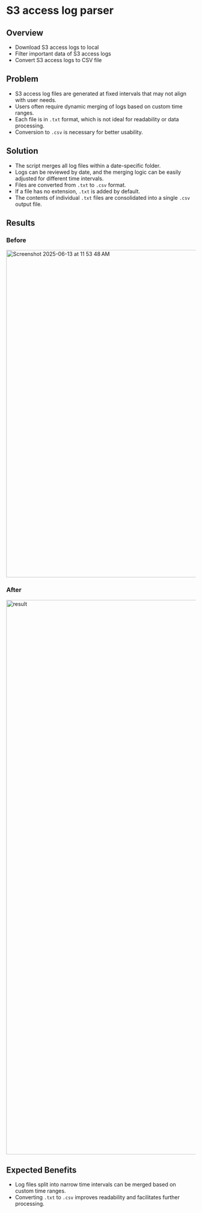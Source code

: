 # S3 access log parser

## Overview
- Download S3 access logs to local
- Filter important data of S3 access logs
- Convert S3 access logs to CSV file

## Problem

- S3 access log files are generated at fixed intervals that may not align with user needs.
- Users often require dynamic merging of logs based on custom time ranges.
- Each file is in `.txt` format, which is not ideal for readability or data processing.
- Conversion to `.csv` is necessary for better usability.

## Solution

- The script merges all log files within a date-specific folder.
- Logs can be reviewed by date, and the merging logic can be easily adjusted for different time intervals.
- Files are converted from `.txt` to `.csv` format.
- If a file has no extension, `.txt` is added by default.
- The contents of individual `.txt` files are consolidated into a single `.csv` output file.

## Results
### Before
<img width="868" alt="Screenshot 2025-06-13 at 11 53 48 AM" src="https://github.com/user-attachments/assets/46ec93bf-eb43-4fb8-ad97-1f752c332b9e" />


### After
<img width="1470" alt="result" src="https://github.com/user-attachments/assets/4996bd42-9618-49f0-8689-3565f159d117" />


## Expected Benefits

- Log files split into narrow time intervals can be merged based on custom time ranges.
- Converting `.txt` to `.csv` improves readability and facilitates further processing.
